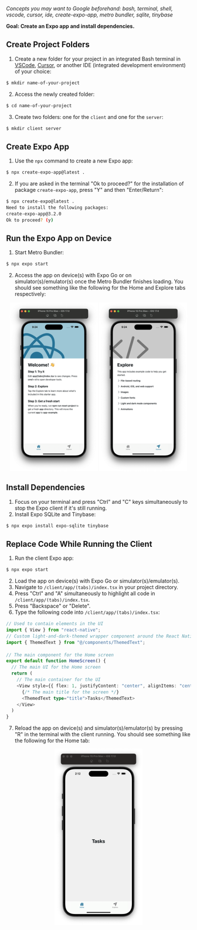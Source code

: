 *Concepts you may want to Google beforehand: bash, terminal, shell, vscode, cursor, ide, create-expo-app, metro bundler, sqlite, tinybase*

**Goal: Create an Expo app and install dependencies.**

## Create Project Folders
1. Create a new folder for your project in an integrated Bash terminal in [VSCode](https://code.visualstudio.com/download), [Cursor](https://www.cursor.com/), or another IDE (integrated development environment) of your choice:
```bash
$ mkdir name-of-your-project
```
2. Access the newly created folder:
```bash
$ cd name-of-your-project
```
3. Create two folders: one for the `client` and one for the `server`:
```bash
$ mkdir client server
```

## Create Expo App
1. Use the `npx` command to create a new Expo app:
```bash
$ npx create-expo-app@latest .
```
2. If you are asked in the terminal "Ok to proceed?" for the installation of package `create-expo-app`, press "Y" and then "Enter/Return":
```bash
$ npx create-expo@latest .
Need to install the following packages:
create-expo-app@3.2.0
Ok to proceed? (y)
```

## Run the Expo App on Device
1. Start Metro Bundler:
```bash
$ npx expo start
```
2. Access the app on device(s) with Expo Go or on simulator(s)/emulator(s) once the Metro Bundler finishes loading.
You should see something like the following for the Home and Explore tabs respectively:
<div align="center">
    <img alt="expo app home tab" src="figures/fig-1/fig-1a.png" width="240px" />
    <img alt="expo app explore tab" src="figures/fig-1/fig-1b.png" width="240px" />
</div>

## Install Dependencies
1. Focus on your terminal and press "Ctrl" and "C" keys simultaneously to stop the Expo client if it's still running.
2. Install Expo SQLite and Tinybase:
```bash
$ npx expo install expo-sqlite tinybase
```

## Replace Code While Running the Client
1. Run the client Expo app:
```bash
$ npx expo start
```
2. Load the app on device(s) with Expo Go or simulator(s)/emulator(s).
3. Navigate to `/client/app/(tabs)/index.tsx` in your project directory.
4. Press "Ctrl" and "A" simultaneously to highlight all code in `/client/app/(tabs)/index.tsx`.
5. Press "Backspace" or "Delete".
6. Type the following code into `/client/app/(tabs)/index.tsx`:
```typescript
// Used to contain elements in the UI
import { View } from "react-native";
// Custom light-and-dark-themed wrapper component around the React Native Text element
import { ThemedText } from "@/components/ThemedText";

// The main component for the Home screen
export default function HomeScreen() {
  // The main UI for the Home screen
  return (
    // The main container for the UI
    <View style={{ flex: 1, justifyContent: "center", alignItems: "center" }}>
      {/* The main title for the screen */}
      <ThemedText type="title">Tasks</ThemedText>
    </View>
  )
}
```
7. Reload the app on device(s) and simulator(s)/emulator(s) by pressing "R" in the terminal with the client running.
You should see something like the following for the Home tab:
<div align="center">
    <img alt="expo app home tab tasks" src="figures/fig-1/fig-1c.png" width="240px" />
</div>